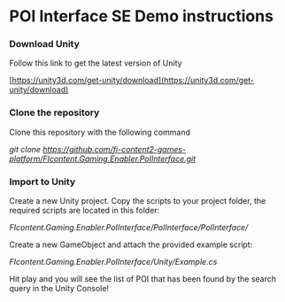 # POI Interface SE Demo instructions

### Download Unity
Follow this link to get the latest version of Unity

[https://unity3d.com/get-unity/download](https://unity3d.com/get-unity/download)


### Clone the repository
Clone this repository with the following command

*git clone https://github.com/fi-content2-games-platform/FIcontent.Gaming.Enabler.PoIInterface.git*

### Import to Unity

Create a new Unity project.
Copy the scripts to your project folder, the required scripts are located in this folder:

*FIcontent.Gaming.Enabler.PoIInterface/PoIInterface/PoIInterface/*

Create a new GameObject and attach the provided example script:

*FIcontent.Gaming.Enabler.PoIInterface/Unity/Example.cs*


Hit play and you will see the list of POI that has been found by the search query in the Unity Console!
